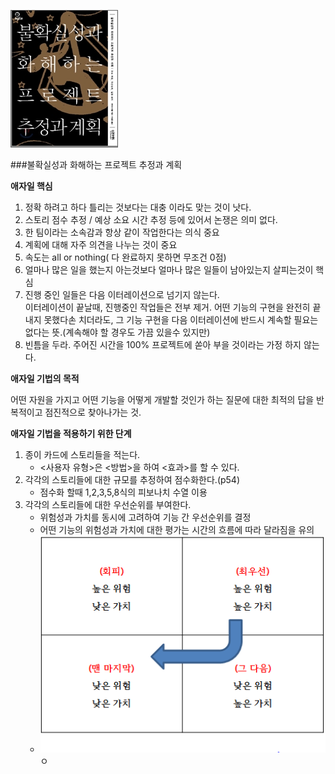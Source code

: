 ![](agaile_book.jpg)

###불확실성과 화해하는 프로젝트 추정과 계획 </br>

**애자일 핵심** </br>

1. 정확 하려고 하다 틀리는 것보다는 대충 이라도 맞는 것이 낫다.
2. 스토리 점수 추정 / 예상 소요 시간 추정 등에 있어서 논쟁은 의미 없다. 
3. 한 팀이라는 소속감과 항상 같이 작업한다는 의식 중요  
4. 계획에 대해 자주 의견을 나누는 것이 중요 
5. 속도는 all or nothing( 다 완료하지 못하면 무조건 0점)
6. 얼마나 많은 일을 했는지 아는것보다 얼마나 많은 일들이 남아있는지 살피는것이 핵심
7. 진행 중인 일들은 다음 이터레이션으로 넘기지 않는다.</br>
이터레이션이 끝날때, 진행중인 작업들은 전부 제거. 어떤 기능의 구현을 완전히 끝내지 못했다손 치더라도, 그 기능 구현을 다음 이터레이션에 반드시 계속할 필요는 없다는 뜻.(계속해야 할 경우도 가끔 있을수 있지만)
8. 빈틈을 두라. 주어진 시간을 100% 프로젝트에 쏟아 부을 것이라는 가정 하지 않는다. </br>

**애자일 기법의 목적** </br>

어떤 자원을 가지고 어떤 기능을 어떻게 개발할 것인가 하는 질문에 대한 최적의 답을 반복적이고 점진적으로 찾아나가는 것.

**애자일 기법을 적용하기 위한 단계**</br>
1. 종이 카드에 스토리들을 적는다.
    - <사용자 유형>은 <방법>을 하여 <효과>를 할 수 있다. 
2. 각각의 스토리들에 대한 규모를 추정하여 점수화한다.(p54)
    - 점수화 할때 1,2,3,5,8식의 피보나치 수열 이용
3. 각각의 스토리들에 대한 우선순위를 부여한다.
    - 위험성과 가치를 동시에 고려하여 기능 간 우선순위를 결정
    - 어떤 기능의 위험성과 가치에 대한 평가는 시간의 흐름에 따라 달라짐을 유의
    - ![](agaile_우선순위.png) ㅇ
